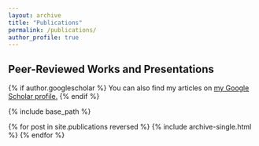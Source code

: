```yaml
---
layout: archive
title: "Publications"
permalink: /publications/
author_profile: true
---
```


Peer-Reviewed Works and Presentations
---


{% if author.googlescholar %}
  You can also find my articles on <u><a href="{{author.googlescholar}}">my Google Scholar profile</a>.</u>
{% endif %}

{% include base_path %}

{% for post in site.publications reversed %}
  {% include archive-single.html %}
{% endfor %}
